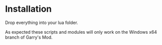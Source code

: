 # Installation
Drop everything into your lua folder.

As expected these scripts and modules will only work on the Windows x64 branch of Garry's Mod.
